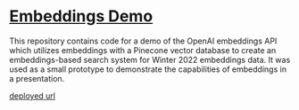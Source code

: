 # [Embeddings Demo](https://embeddings-demo.onrender.com/)

This repository contains code for a demo of the OpenAI embeddings API which utilizes embeddings with a Pinecone vector database to create an embeddings-based search system for Winter 2022 embeddings data. It was used as a small prototype to demonstrate the capabilities of embeddings in a presentation.

[deployed url](https://embeddings-demo.onrender.com/)

